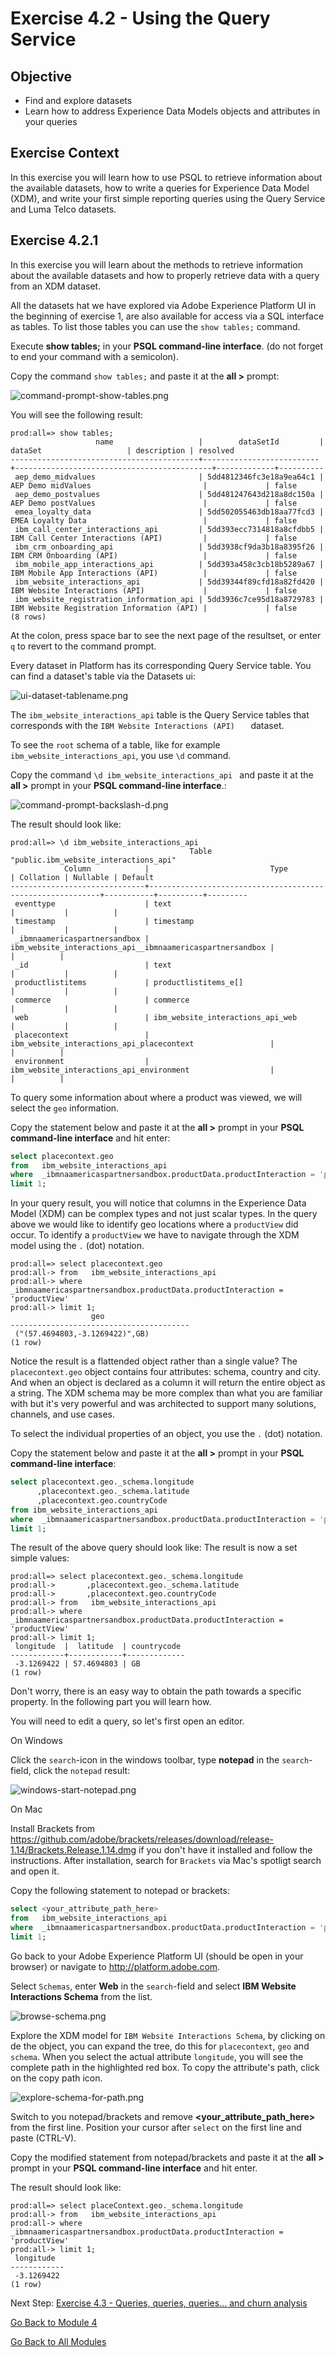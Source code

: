 # Exercise 4.2 - Using the Query Service

## Objective

- Find and explore datasets
- Learn how to address Experience Data Models objects and attributes in your queries


## Exercise Context

In this exercise you will learn how to use PSQL to retrieve information about the available datasets, how to write a queries for Experience Data Model (XDM), and write your first simple reporting queries using the Query Service and Luma Telco datasets.

## Exercise 4.2.1

In this exercise you will learn about the methods to retrieve information about the available datasets and how to properly retrieve data with a query from an XDM dataset.

All the datasets hat we have explored via Adobe Experience Platform UI in the beginning of exercise 1, are also available for access via a SQL interface as tables. To list those tables you can use the ``show tables;`` command.

Execute **show tables;** in your **PSQL command-line interface**. (do not forget to end your command with a semicolon).

Copy the command ``show tables;`` and paste it at the **all >** prompt:

![command-prompt-show-tables.png](../resources/command-prompt-show-tables.png)

You will see the following result:

```text
prod:all=> show tables;
                   name                   |        dataSetId         |                  dataSet                   | description | resolved
------------------------------------------+--------------------------+--------------------------------------------+-------------+----------
 aep_demo_midvalues                       | 5dd4812346fc3e18a9ea64c1 | AEP Demo midValues                         |             | false
 aep_demo_postvalues                      | 5dd481247643d218a8dc150a | AEP Demo postValues                        |             | false
 emea_loyalty_data                        | 5dd502055463db18aa77fcd3 | EMEA Loyalty Data                          |             | false
 ibm_call_center_interactions_api         | 5dd393ecc7314818a8cfdbb5 | IBM Call Center Interactions (API)         |             | false
 ibm_crm_onboarding_api                   | 5dd3938cf9da3b18a8395f26 | IBM CRM Onboarding (API)                   |             | false
 ibm_mobile_app_interactions_api          | 5dd393a458c3cb18b5289a67 | IBM Mobile App Interactions (API)          |             | false
 ibm_website_interactions_api             | 5dd39344f89cfd18a82fd420 | IBM Website Interactions (API)             |             | false
 ibm_website_registration_information_api | 5dd3936c7ce95d18a8729783 | IBM Website Registration Information (API) |             | false
(8 rows)
```

At the colon, press space bar to see the next page of the resultset, or enter ``q`` to revert to the command prompt.

Every dataset in Platform has its corresponding Query Service table. You can find a dataset's table via the Datasets ui:

![ui-dataset-tablename.png](../resources/ui-dataset-tablename.png)

The ``ibm_website_interactions_api`` table is the Query Service tables that corresponds with the ``IBM Website Interactions (API)   `` dataset.

To see the ``root`` schema of a table, like for example ``ibm_website_interactions_api``, you use ``\d`` command.

Copy the command ``\d ibm_website_interactions_api `` and paste it at the **all >** prompt in your **PSQL command-line interface**.:

![command-prompt-backslash-d.png](../resources/command-prompt-backslash-d.png)

The result should look like:

```text
prod:all=> \d ibm_website_interactions_api
                                        Table "public.ibm_website_interactions_api"
            Column            |                           Type                            | Collation | Nullable | Default
------------------------------+-----------------------------------------------------------+-----------+----------+---------
 eventtype                    | text                                                      |           |          |
 timestamp                    | timestamp                                                 |           |          |
 _ibmnaamericaspartnersandbox | ibm_website_interactions_api__ibmnaamericaspartnersandbox |           |          |
 _id                          | text                                                      |           |          |
 productlistitems             | productlistitems_e[]                                      |           |          |
 commerce                     | commerce                                                  |           |          |
 web                          | ibm_website_interactions_api_web                          |           |          |
 placecontext                 | ibm_website_interactions_api_placecontext                 |           |          |
 environment                  | ibm_website_interactions_api_environment                  |           |          |

```

To query some information about where a product was viewed, we will select the ``geo`` information.

Copy the statement below and paste it at the **all >** prompt in your **PSQL command-line interface** and hit enter:

```sql
select placecontext.geo
from   ibm_website_interactions_api
where  _ibmnaamericaspartnersandbox.productData.productInteraction = 'productView'
limit 1;
```

In your query result, you will notice that columns in the Experience Data Model (XDM) can be complex types and not just scalar types. In the query above we would like to identify geo locations where a ``productView`` did occur. To identify a ``productView`` we have to navigate through the XDM model using the ``.`` (dot) notation.

```text
prod:all=> select placecontext.geo
prod:all-> from   ibm_website_interactions_api
prod:all-> where  _ibmnaamericaspartnersandbox.productData.productInteraction = 'productView'
prod:all-> limit 1;
                  geo                   
----------------------------------------
 ("(57.4694803,-3.1269422)",GB)
(1 row)
```

Notice the result is a flattended object rather than a single value? The ``placecontext.geo`` object contains four attributes: schema, country and city. And when an object is declared as a column it will return the entire object as a string. The XDM schema may be more complex than what you are familiar with but it's very powerful and was architected to support many solutions, channels, and use cases.

To select the individual properties of an object, you use the ``.`` (dot) notation.

Copy the statement below and paste it at the **all >** prompt in your **PSQL command-line interface**:

```sql
select placecontext.geo._schema.longitude
      ,placecontext.geo._schema.latitude
      ,placecontext.geo.countryCode
from ibm_website_interactions_api
where  _ibmnaamericaspartnersandbox.productData.productInteraction = 'productView'
limit 1;
```

The result of the above query should look like:
The result is now a set simple values:

```text
prod:all=> select placecontext.geo._schema.longitude
prod:all->       ,placecontext.geo._schema.latitude
prod:all->       ,placecontext.geo.countryCode
prod:all-> from   ibm_website_interactions_api
prod:all-> where  _ibmnaamericaspartnersandbox.productData.productInteraction = 'productView'
prod:all-> limit 1;
 longitude  |  latitude  | countrycode
------------+------------+-------------
 -3.1269422 | 57.4694803 | GB
(1 row)
```

Don't worry, there is an easy way to obtain the path towards a specific property. In the following part you will learn how.

You will need to edit a query, so let's first open an editor.

On Windows

Click the ``search``-icon in the windows toolbar, type **notepad** in the ``search``-field, click the ``notepad`` result:

![windows-start-notepad.png](../resources/windows-start-notepad.png)

On Mac

Install Brackets from https://github.com/adobe/brackets/releases/download/release-1.14/Brackets.Release.1.14.dmg if you don't have it installed and follow the instructions. After installation, search for ``Brackets`` via Mac's spotligt search and open it.

Copy the following statement to notepad or brackets:

```sql
select <your_attribute_path_here>
from   ibm_website_interactions_api
where  _ibmnaamericaspartnersandbox.productData.productInteraction = 'productView'
limit 1;
```


Go back to your Adobe Experience Platform UI (should be open in your browser) or navigate to http://platform.adobe.com.

Select ``Schemas``, enter **Web** in the ``search``-field and select **IBM Website Interactions Schema** from the list.

![browse-schema.png](../resources/browse-schema.png)

Explore the XDM model for ``IBM Website Interactions Schema``, by clicking on de the object, you can expand the tree, do this for ``placecontext``, ``geo`` and ``schema``. When you select the actual attribute ``longitude``, you will see the complete path in the highlighted red box. To copy the attribute's path, click on the copy path icon.

![explore-schema-for-path.png](../resources/explore-schema-for-path.png)

Switch to you notepad/brackets and remove **<your_attribute_path_here>** from the first line. Position your cursor after ``select`` on the first line and paste (CTRL-V).

Copy the modified statement from notepad/brackets and paste it at the **all >** prompt in your **PSQL command-line interface** and hit enter.

The result should look like:

```text
prod:all=> select placeContext.geo._schema.longitude
prod:all-> from   ibm_website_interactions_api
prod:all-> where  _ibmnaamericaspartnersandbox.productData.productInteraction = 'productView'
prod:all-> limit 1;
 longitude  
------------
 -3.1269422
(1 row)
```

Next Step: [Exercise 4.3 - Queries, queries, queries...  and churn analysis](../exercises/3-queries.md)

[Go Back to Module 4](../README.md)

[Go Back to All Modules](../../README.md)
